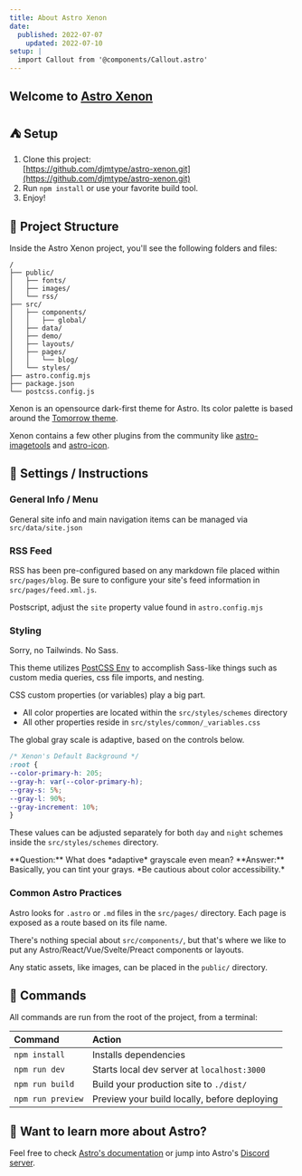 ```yaml
---
title: About Astro Xenon
date: 
  published: 2022-07-07
	updated: 2022-07-10
setup: |
  import Callout from '@components/Callout.astro'
---
```


## Welcome to [Astro Xenon](https://astro-xenon.netlify.app)

## ⛺ Setup
1. Clone this project:  
[https://github.com/djmtype/astro-xenon.git](https://github.com/djmtype/astro-xenon.git)
2. Run `npm install` or use your favorite build tool. 
3. Enjoy!

## 🚀 Project Structure

Inside the Astro Xenon project, you'll see the following folders and files:

```
/
├── public/
│   ├── fonts/
│   ├── images/
│   └── rss/
├── src/
│   ├── components/
│   │   ├── global/
│   ├── data/
│   ├── demo/
│   ├── layouts/
│   ├── pages/
│   │   └── blog/
│   └── styles/
├── astro.config.mjs
├── package.json
└── postcss.config.js
```
Xenon is an opensource dark-first theme for Astro. Its color palette is based around the [Tomorrow theme](https://github.com/chriskempson/tomorrow-theme). 

Xenon contains a few other plugins from the community like [astro-imagetools](https://github.com/RafidMuhymin/astro-imagetools#readme) and [astro-icon](https://github.com/natemoo-re/astro-icon#readme). 

## 📖 Settings / Instructions

### General Info / Menu 
General site info and main navigation items can be managed via `src/data/site.json`

### RSS Feed
RSS has been pre-configured based on any markdown file placed within `src/pages/blog`. Be sure to configure your site's feed information in `src/pages/feed.xml.js`. 

Postscript, adjust the `site` property value found in `astro.config.mjs` 

### Styling 
Sorry, no Tailwinds. No Sass. 

This theme utilizes [PostCSS Env](https://preset-env.cssdb.org/) to accomplish Sass-like things such as custom media queries, css file imports, and nesting.

CSS custom properties (or variables) play a big part. 

- All color properties are located within the `src/styles/schemes` directory
- All other properties reside in `src/styles/common/_variables.css` 

The global gray scale is adaptive, based on the controls below. 

```css
/* Xenon's Default Background */
:root {
--color-primary-h: 205;
--gray-h: var(--color-primary-h);
--gray-s: 5%;
--gray-l: 90%;
--gray-increment: 10%;
}
```

These values can be adjusted separately for both `day` and `night` schemes inside the `src/styles/schemes` directory. 

<Callout type="info"> 
**Question:** What does *adaptive* grayscale even mean?  
**Answer:** Basically, you can tint your grays. *Be cautious about color accessibility.*
</Callout>


### Common Astro Practices 

Astro looks for `.astro` or `.md` files in the `src/pages/` directory. Each page is exposed as a route based on its file name.

There's nothing special about `src/components/`, but that's where we like to put any Astro/React/Vue/Svelte/Preact components or layouts.

Any static assets, like images, can be placed in the `public/` directory.

## 🧞 Commands

All commands are run from the root of the project, from a terminal:

| Command           | Action                                       |
| :---------------- | :------------------------------------------- |
| `npm install`     | Installs dependencies                        |
| `npm run dev`     | Starts local dev server at `localhost:3000`  |
| `npm run build`   | Build your production site to `./dist/`      |
| `npm run preview` | Preview your build locally, before deploying |

## 👀 Want to learn more about Astro?

Feel free to check [Astro's documentation](https://docs.astro.build) or jump into Astro's [Discord server](https://astro.build/chat).

